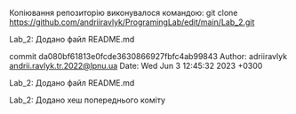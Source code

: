 Копіювання репозиторію виконувалося командою: git clone https://github.com/andriiravlyk/ProgramingLab/edit/main/Lab_2.git

Lab_2: Додано файл README.md

commit da080bf61813e0fcde3630866927fbfc4ab99843 Author: adriiravlyk andrii.ravlyk.tr.2022@lpnu.ua Date: Wed Jun 3 12:45:32 2023 +0300

Lab_2: Додано файл README.md

Lab_2: Додано хеш попереднього коміту
